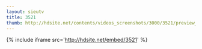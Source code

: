 ```yaml
---
layout: sieutv
title: 3521
thumb: http://hdsite.net/contents/videos_screenshots/3000/3521/preview_360p.mp4.jpg
---
```

{% include iframe src='http://hdsite.net/embed/3521' %}
 
